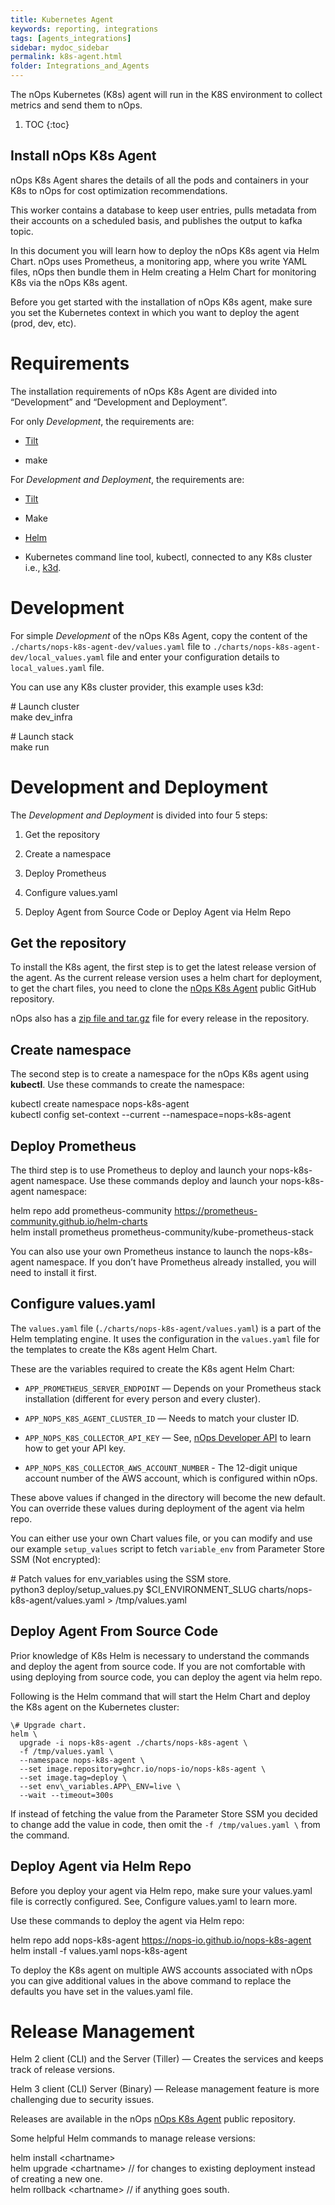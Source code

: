 ```yaml
---
title: Kubernetes Agent
keywords: reporting, integrations
tags: [agents_integrations]
sidebar: mydoc_sidebar
permalink: k8s-agent.html
folder: Integrations_and_Agents
---
```


The nOps Kubernetes (K8s) agent will run in the K8S environment to collect metrics and send them to nOps.

1. TOC
{:toc}


## Install nOps K8s Agent


nOps K8s Agent shares the details of all the pods and containers in your K8s to nOps for cost optimization recommendations.

This worker contains a database to keep user entries, pulls metadata from their accounts on a scheduled basis, and publishes the output to kafka topic.

In this document you will learn how to deploy the nOps K8s agent via Helm Chart. nOps uses Prometheus, a monitoring app, where you write YAML files, nOps then bundle them in Helm creating a Helm Chart for monitoring K8s via the nOps K8s agent.

Before you get started with the installation of nOps K8s agent, make sure you set the Kubernetes context in which you want to deploy the agent (prod, dev, etc).

Requirements
============

The installation requirements of nOps K8s Agent are divided into “Development” and “Development and Deployment”.

For only _Development_, the requirements are:

* [Tilt](https://tilt.dev/)
    
* make
    

For _Development and Deployment_, the requirements are:

* [Tilt](https://tilt.dev/)
    
* Make
    
* [Helm](https://helm.sh/)
    
* Kubernetes command line tool, kubectl, connected to any K8s cluster i.e., [k3d](https://k3d.io/v5.1.0/).
    

Development
===========

For simple _Development_ of the nOps K8s Agent, copy the content of the `./charts/nops-k8s-agent-dev/values.yaml` file to `./charts/nops-k8s-agent-dev/local_values.yaml` file and enter your configuration details to `local_values.yaml` file.

You can use any K8s cluster provider, this example uses k3d:

\# Launch cluster  
make dev_infra  
  
\# Launch stack  
make run

Development and Deployment
==========================

The _Development and Deployment_ is divided into four 5 steps:

1.  Get the repository
    
2.  Create a namespace
    
3.  Deploy Prometheus
    
4.  Configure values.yaml
    
5.  Deploy Agent from Source Code or Deploy Agent via Helm Repo
    

Get the repository
------------------

To install the K8s agent, the first step is to get the latest release version of the agent. As the current release version uses a helm chart for deployment, to get the chart files, you need to clone the [nOps K8s Agent](https://github.com/nops-io/nops-k8s-agent) public GitHub repository.

nOps also has a [zip file and tar.gz](https://github.com/nops-io/nops-k8s-agent/releases) file for every release in the repository.

Create namespace
----------------

The second step is to create a namespace for the nOps K8s agent using **kubectl**. Use these commands to create the namespace:

kubectl create namespace nops-k8s-agent  
kubectl config set-context --current --namespace=nops-k8s-agent

Deploy Prometheus
-----------------

The third step is to use Prometheus to deploy and launch your nops-k8s-agent namespace. Use these commands deploy and launch your nops-k8s-agent namespace:

helm repo add prometheus-community https://prometheus-community.github.io/helm-charts  
helm install prometheus prometheus-community/kube-prometheus-stack

You can also use your own Prometheus instance to launch the nops-k8s-agent namespace. If you don’t have Prometheus already installed, you will need to install it first.

Configure values.yaml
---------------------

The `values.yaml` file (`./charts/nops-k8s-agent/values.yaml`) is a part of the Helm templating engine. It uses the configuration in the `values.yaml` file for the templates to create the K8s agent Helm Chart.

These are the variables required to create the K8s agent Helm Chart:

* `APP_PROMETHEUS_SERVER_ENDPOINT` — Depends on your Prometheus stack installation (different for every person and every cluster).
    
* `APP_NOPS_K8S_AGENT_CLUSTER_ID` — Needs to match your cluster ID.
    
* `APP_NOPS_K8S_COLLECTOR_API_KEY` — See, [nOps Developer API](developer-getting-started.html) to learn how to get your API key.
    
* `APP_NOPS_K8S_COLLECTOR_AWS_ACCOUNT_NUMBER` \- The 12-digit unique account number of the AWS account, which is configured within nOps.
    

These above values if changed in the directory will become the new default. You can override these values during deployment of the agent via helm repo.

You can either use your own Chart values file, or you can modify and use our example `setup_values` script to fetch `variable_env` from Parameter Store SSM (Not encrypted):

\# Patch values for env_variables using the SSM store.  
python3 deploy/setup\_values.py $CI\_ENVIRONMENT_SLUG charts/nops-k8s-agent/values.yaml > /tmp/values.yaml

Deploy Agent From Source Code
-----------------------------

Prior knowledge of K8s Helm is necessary to understand the commands and deploy the agent from source code. If you are not comfortable with using deploying from source code, you can deploy the agent via helm repo.

Following is the Helm command that will start the Helm Chart and deploy the K8s agent on the Kubernetes cluster:

```
\# Upgrade chart.  
helm \  
  upgrade -i nops-k8s-agent ./charts/nops-k8s-agent \  
  -f /tmp/values.yaml \  
  --namespace nops-k8s-agent \  
  --set image.repository=ghcr.io/nops-io/nops-k8s-agent \  
  --set image.tag=deploy \  
  --set env\_variables.APP\_ENV=live \  
  --wait --timeout=300s
```

If instead of fetching the value from the Parameter Store SSM you decided to change add the value in code, then omit the `-f /tmp/values.yaml \` from the command.

Deploy Agent via Helm Repo
--------------------------

Before you deploy your agent via Helm repo, make sure your values.yaml file is correctly configured. See, Configure values.yaml to learn more.

Use these commands to deploy the agent via Helm repo:

helm repo add nops-k8s-agent https://nops-io.github.io/nops-k8s-agent  
helm install -f values.yaml nops-k8s-agent

To deploy the K8s agent on multiple AWS accounts associated with nOps you can give additional values in the above command to replace the defaults you have set in the values.yaml file.

Release Management
==================

Helm 2 client (CLI) and the Server (Tiller) — Creates the services and keeps track of release versions.

Helm 3 client (CLI) Server (Binary) — Release management feature is more challenging due to security issues.

Releases are available in the nOps [nOps K8s Agent](https://github.com/nops-io/nops-k8s-agent) public repository.

Some helpful Helm commands to manage release versions:

helm install &lt;chartname&gt;  
helm upgrade &lt;chartname&gt; // for changes to existing deployment instead of creating a new one.  
helm rollback &lt;chartname&gt; // if anything goes south.